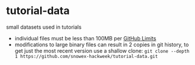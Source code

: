 # tutorial-data
small datasets used in tutorials

* individual files must be less than 100MB per [GitHub Limits](https://docs.github.com/en/github/managing-large-files/what-is-my-disk-quota)
* modifications to large binary files can result in 2 copies in git history, to get just the most recent version use a shallow clone: `git clone --depth 1 https://github.com/snowex-hackweek/tutorial-data.git`
